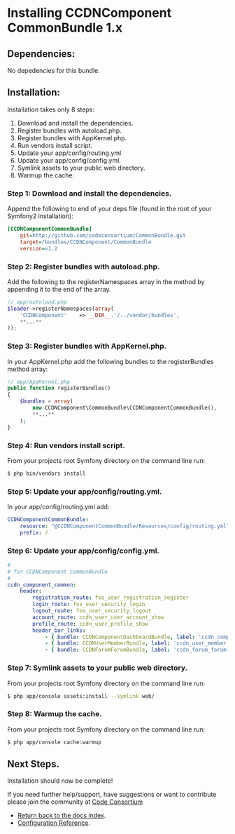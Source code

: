 Installing CCDNComponent CommonBundle 1.x
=========================================

## Dependencies:

No depedencies for this bundle.

## Installation:

Installation takes only 8 steps:

1. Download and install the dependencies.
2. Register bundles with autoload.php.
3. Register bundles with AppKernel.php.  
4. Run vendors install script.
5. Update your app/config/routing.yml
6. Update your app/config/config.yml. 
7. Symlink assets to your public web directory.
8. Warmup the cache.

### Step 1: Download and install the dependencies.
   
Append the following to end of your deps file (found in the root of your Symfony2 installation):

``` ini
[CCDNComponentCommonBundle]
    git=http://github.com/codeconsortium/CommonBundle.git
    target=/bundles/CCDNComponent/CommonBundle
    version=v1.2
```

### Step 2: Register bundles with autoload.php.

Add the following to the registerNamespaces array in the method by appending it to the end of the array.

``` php
// app/autoload.php
$loader->registerNamespaces(array(
    'CCDNComponent'    => __DIR__.'/../vendor/bundles',
	**...**
));
```

### Step 3: Register bundles with AppKernel.php.  

In your AppKernel.php add the following bundles to the registerBundles method array:  

``` php
// app/AppKernel.php
public function registerBundles()
{
    $bundles = array(
		new CCDNComponent\CommonBundle\CCDNComponentCommonBundle(),
		**...**
	);
}
```

### Step 4: Run vendors install script.

From your projects root Symfony directory on the command line run:

``` bash
$ php bin/vendors install
```

### Step 5: Update your app/config/routing.yml.

In your app/config/routing.yml add:  

``` yml
CCDNComponentCommonBundle:
    resource: "@CCDNComponentCommonBundle/Resources/config/routing.yml"
    prefix: /
```

### Step 6: Update your app/config/config.yml. 

``` yml
#
# for CCDNComponent CommonBundle
#
ccdn_component_common:
    header:
        registration_route: fos_user_registration_register
        login_route: fos_user_security_login
        logout_route: fos_user_security_logout
        account_route: ccdn_user_user_account_show
        profile_route: ccdn_user_profile_show
        header_bar_links:
            - { bundle: CCDNComponentDashboardBundle, label: 'ccdn_component_dashboard.layout.header_links.dashboard', route: 'ccdn_component_dashboard_index' }
            - { bundle: CCDNUserMemberBundle, label: 'ccdn_user_member.layout.header_links.members', route: 'ccdn_user_member_index'}
            - { bundle: CCDNForumForumBundle, label: 'ccdn_forum_forum.layout.header_links.forum', route: ccdn_forum_forum_index }

```

### Step 7: Symlink assets to your public web directory.

From your projects root Symfony directory on the command line run:

``` bash
$ php app/console assets:install --symlink web/
```

### Step 8: Warmup the cache.

From your projects root Symfony directory on the command line run:

``` bash
$ php app/console cache:warmup
```

## Next Steps.

Installation should now be complete!

If you need further help/support, have suggestions or want to contribute please join the community at [Code Consortium](http://www.codeconsortium.com)

- [Return back to the docs index](index.md).
- [Configuration Reference](configuration_reference.md).
